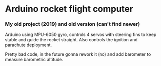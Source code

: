 # Arduino rocket flight computer
### My old project (2019) and old version (can't find newer)

Arduino using MPU-6050 gyro, controls 4 servos with steering fins to keep stable and guide the rocket straight. Also controls the ignition and parachute deployment.

Pretty bad code, in the future gonna rework it (no) and add barometer to measure barometric altitude.
